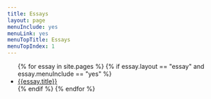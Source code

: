 ```yaml
---
title: Essays
layout: page
menuInclude: yes
menuLink: yes
menuTopTitle: Essays
menuTopIndex: 1
---
```


<ul>
{% for essay in site.pages %}
{% if essay.layout == "essay" and essay.menuInclude == "yes" %}
<li> <a href="{{essay.url}}">{{essay.title}}</a></li>
{% endif %}
{% endfor %}
</ul>
